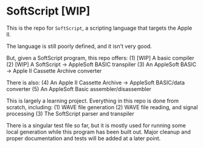 # SoftScript [WIP]

This is the repo for `SoftScript`, a scripting language that targets the Apple II.

The language is still poorly defined, and it isn't very good.

But, given a SoftScript program, this repo offers:
(1) [WIP] A basic compiler
(2) [WIP] A SoftScript -> AppleSoft BASIC transpiler
(3) An AppleSoft BASIC -> Apple II Cassette Archive converter

There is also:
(4) An Apple II Cassette Archive -> AppleSoft BASIC/data converter
(5) An AppleSoft Basic assembler/disassembler

This is largely a learning project. Everything in this repo is done from scratch, including:
(1) WAVE file generation
(2) WAVE file reading, and signal processing
(3) The SoftScript parser and transpiler

There is a singular test file so far, but it is mostly used for running some local generation while this program has been built out. Major cleanup and proper documentation and tests will be added at a later point.